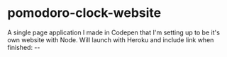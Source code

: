 # pomodoro-clock-website
A single page application I made in Codepen that I'm setting up to be it's own website with Node.
Will launch with Heroku and include link when finished: -- 
